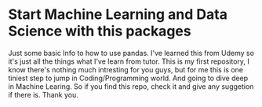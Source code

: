 # Start Machine Learning and Data Science with this packages
Just some basic Info to how to use pandas. I've learned this from Udemy so it's just all the things what I've learn from tutor.
This is my first repository, I know there's nothing much intresting for you guys, but for me this is one tiniest step to jump in Coding/Programming world.
And going to dive deep in Machine Learing. So if you find this repo, check it and give any suggetion if there is.
Thank you.
